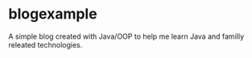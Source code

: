 # blogexample
A simple blog created with Java/OOP to help me learn Java and familly releated technologies.
